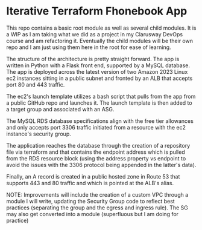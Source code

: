 # Iterative Terraform Fhonebook App

This repo contains a basic root module as well as several child modules. It is a WIP as I am taking what we did as a project in my Clarusway DevOps course and am refactoring it. Eventually the child modules will be their own repo and I am just using them here in the root for ease of learning.

The structure of the architecture is pretty straight forward. The app is written in Python with a Flask front end, supported by a MySQL database. The app is deployed across the latest version of two Amazon 2023 Linux ec2 instances sitting in a public subnet and fronted by an ALB that accepts port 80 and 443 traffic.

The ec2's launch template utilizes a bash script that pulls from the app from a public GitHub repo and launches it.  The launch template is then added to a target group and associated with an ASG.

The MySQL RDS database specifications align with the free tier allowances and only accepts port 3306 traffic initiated from a resource with the ec2 instance's security group.

The application reaches the database through the creation of a repository file via terraform and that contains the endpoint address which is pulled from the RDS resource block (using the address property vs endpoint to avoid the issues with the 3306 protocol being appended in the latter's data).

Finally, an A record is created in a public hosted zone in Route 53 that supports 443 and 80 traffic and which is pointed at the ALB's alias.

NOTE:
Improvements will include the creation of a custom VPC through a module I will write, updating the Security Group code to reflect best practices (separating the group and the egress and ingress rule). The SG may also get converted into a module (superfluous but I am doing for practice)
